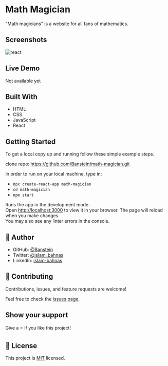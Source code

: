 # Math Magician

"Math magicians" is a website for all fans of mathematics.
## Screenshots
![react](https://user-images.githubusercontent.com/35707975/158350824-a20b1b3d-123c-4232-9c10-5cc3bc257e13.png)

## Live Demo

Not available yet

## Built With

- HTML
- CSS
- JavaScript
- React

## Getting Started

To get a local copy up and running follow these simple example steps.

clone repo: https://github.com/Banstein/math-magician.git

In order to run on your local machine, type in;

- `npx create-react-app math-magician`
- `cd math-magician`
- `npm start`

Runs the app in the development mode.\
Open [http://localhost:3000](http://localhost:3000) to view it in your browser.
The page will reload when you make changes.\
You may also see any linter errors in the console.

## 👤 **Author**

- GitHub: [@Banstein](https://github.com/Banstein)
- Twitter: [@islam_bahnas](https://twitter.com/islam_bahnas)
- LinkedIn: [islam-bahnas](www.linkedin.com/in/islam-bahnas)

## 🤝 Contributing

Contributions, issues, and feature requests are welcome!

Feel free to check the [issues page](../../issues/).

## Show your support

Give a ⭐️ if you like this project!

## 📝 License

This project is [MIT](./LICENSE) licensed.
